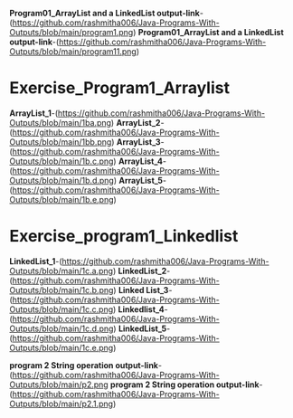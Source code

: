 **Program01_ArrayList and a LinkedList output-link**-(https://github.com/rashmitha006/Java-Programs-With-Outputs/blob/main/program1.png)
**Program01_ArrayList and a LinkedList output-link**-(https://github.com/rashmitha006/Java-Programs-With-Outputs/blob/main/program11.png)
# Exercise_Program1_Arraylist
**ArrayList_1**-(https://github.com/rashmitha006/Java-Programs-With-Outputs/blob/main/1ba.png) 
**ArrayList_2**-(https://github.com/rashmitha006/Java-Programs-With-Outputs/blob/main/1bb.png)
**ArrayList_3**-(https://github.com/rashmitha006/Java-Programs-With-Outputs/blob/main/1b.c.png)
**ArrayList_4**-(https://github.com/rashmitha006/Java-Programs-With-Outputs/blob/main/1b.d.png)
**ArrayList_5**-(https://github.com/rashmitha006/Java-Programs-With-Outputs/blob/main/1b.e.png)
# Exercise_program1_Linkedlist
**LinkedList_1**-(https://github.com/rashmitha006/Java-Programs-With-Outputs/blob/main/1c.a.png)
**LinkedList_2**-(https://github.com/rashmitha006/Java-Programs-With-Outputs/blob/main/1c.b.png)
**Linked List_3**-(https://github.com/rashmitha006/Java-Programs-With-Outputs/blob/main/1c.c.png)
**Linkedlist_4**-(https://github.com/rashmitha006/Java-Programs-With-Outputs/blob/main/1c.d.png)
**LinkedList_5**-(https://github.com/rashmitha006/Java-Programs-With-Outputs/blob/main/1c.e.png)

**program 2 String operation output-link**-(https://github.com/rashmitha006/Java-Programs-With-Outputs/blob/main/p2.png
**program 2 String operation output-link**-(https://github.com/rashmitha006/Java-Programs-With-Outputs/blob/main/p2.1.png)

